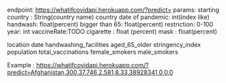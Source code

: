 endpoint: https://whatifcovidapi.herokuapp.com/?predict= params: starting country : String(country name) country date of pandemic: int(index like) handwash: float(percent) bigger than 65: float(percent) restriction: 0-100 year: int vaccineRate:TODO cigarette : float (percent) mask : float(percent)

location date handwashing_facilities aged_65_older stringency_index population total_vaccinations female_smokers male_smokers

Example : https://whatifcovidapi.herokuapp.com/?predict=Afghanistan,300,37.746,2.581,8.33,38928341,0,0,0


